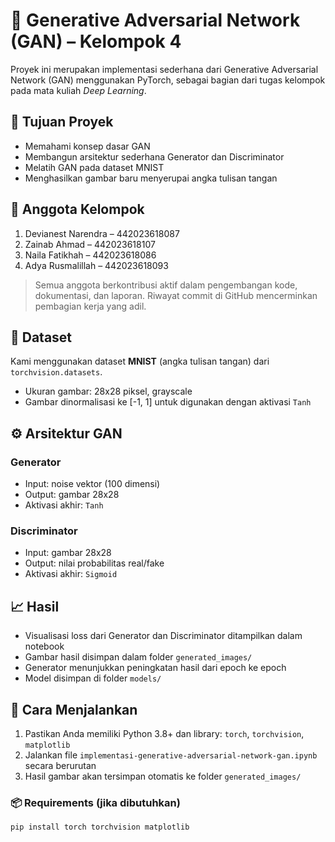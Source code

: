 # 🧠 Generative Adversarial Network (GAN) – Kelompok 4

Proyek ini merupakan implementasi sederhana dari Generative Adversarial Network (GAN) menggunakan PyTorch, sebagai bagian dari tugas kelompok pada mata kuliah *Deep Learning*.

## 📌 Tujuan Proyek

- Memahami konsep dasar GAN
- Membangun arsitektur sederhana Generator dan Discriminator
- Melatih GAN pada dataset MNIST
- Menghasilkan gambar baru menyerupai angka tulisan tangan

## 👥 Anggota Kelompok

1. Devianest Narendra – 442023618087
2. Zainab Ahmad – 442023618107
3. Naila Fatikhah – 442023618086
4. Adya Rusmalillah – 442023618093

> Semua anggota berkontribusi aktif dalam pengembangan kode, dokumentasi, dan laporan. Riwayat commit di GitHub mencerminkan pembagian kerja yang adil.


## 🧬 Dataset

Kami menggunakan dataset **MNIST** (angka tulisan tangan) dari `torchvision.datasets`.

- Ukuran gambar: 28x28 piksel, grayscale
- Gambar dinormalisasi ke [-1, 1] untuk digunakan dengan aktivasi `Tanh`

## ⚙️ Arsitektur GAN

### Generator
- Input: noise vektor (100 dimensi)
- Output: gambar 28x28
- Aktivasi akhir: `Tanh`

### Discriminator
- Input: gambar 28x28
- Output: nilai probabilitas real/fake
- Aktivasi akhir: `Sigmoid`

## 📈 Hasil

- Visualisasi loss dari Generator dan Discriminator ditampilkan dalam notebook
- Gambar hasil disimpan dalam folder `generated_images/`
- Generator menunjukkan peningkatan hasil dari epoch ke epoch
- Model disimpan di folder `models/`

## 🚀 Cara Menjalankan

1. Pastikan Anda memiliki Python 3.8+ dan library: `torch`, `torchvision`, `matplotlib`
2. Jalankan file `implementasi-generative-adversarial-network-gan.ipynb` secara berurutan
3. Hasil gambar akan tersimpan otomatis ke folder `generated_images/`

### 📦 Requirements (jika dibutuhkan)

```bash
pip install torch torchvision matplotlib


